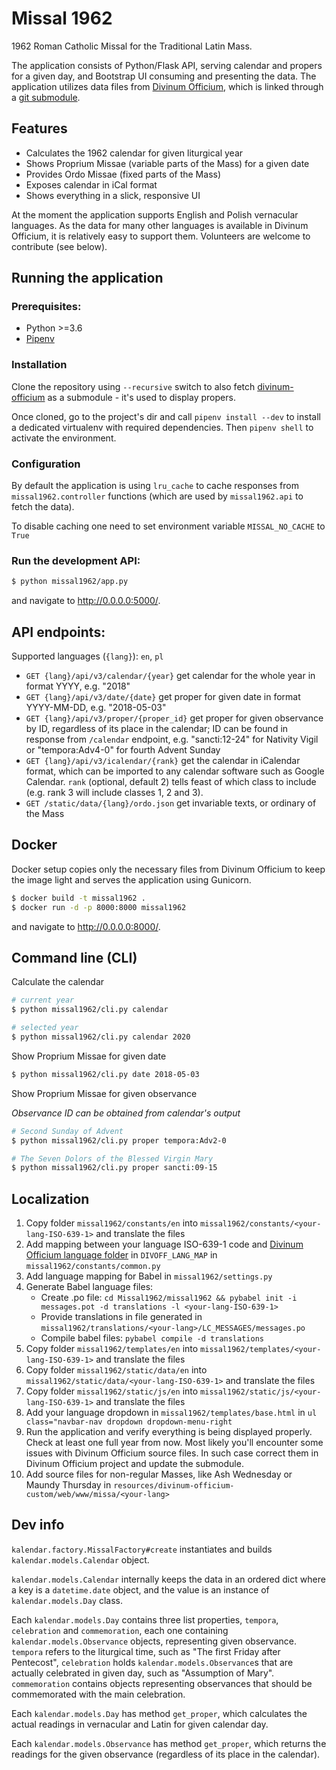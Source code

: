 # Missal 1962

1962 Roman Catholic Missal for the Traditional Latin Mass.

The application consists of Python/Flask API, serving calendar and propers for a given day, and Bootstrap UI consuming 
and presenting the data. The application utilizes data files from
 [Divinum Officium](https://github.com/DivinumOfficium/divinum-officium), which is linked through a
 [git submodule](./resources).

## Features 

* Calculates the 1962 calendar for given liturgical year
* Shows Proprium Missae (variable parts of the Mass) for a given date
* Provides Ordo Missae (fixed parts of the Mass)
* Exposes calendar in iCal format
* Shows everything in a slick, responsive UI

At the moment the application supports English and Polish vernacular languages. As the data for many other languages
is available in Divinum Officium, it is relatively easy to support them. Volunteers are welcome to contribute (see below). 

## Running the application

### Prerequisites:

* Python >=3.6
* [Pipenv](https://pipenv.readthedocs.io/en/latest/)

### Installation

Clone the repository using `--recursive` switch to also fetch [divinum-officium](https://github.com/DivinumOfficium/divinum-officium)
as a submodule - it's used to display propers.

Once cloned, go to the project's dir and call `pipenv install --dev` to install a dedicated virtualenv with
required dependencies. Then `pipenv shell` to activate the environment.

### Configuration

By default the application is using `lru_cache` to cache responses from `missal1962.controller` functions (which are
used by `missal1962.api` to fetch the data).

To disable caching one need to set environment variable `MISSAL_NO_CACHE` to `True`

### Run the development API:

```bash
$ python missal1962/app.py
```

and navigate to http://0.0.0.0:5000/.

## API endpoints:

Supported languages (`{lang}`): `en`, `pl`

* `GET {lang}/api/v3/calendar/{year}` get calendar for the whole year in format YYYY, e.g. "2018"
* `GET {lang}/api/v3/date/{date}` get proper for given date in format YYYY-MM-DD, e.g. "2018-05-03"
* `GET {lang}/api/v3/proper/{proper_id}` get proper for given observance by ID, regardless of its place in the calendar; 
ID can be found in response from `/calendar` endpoint, e.g. "sancti:12-24" for Nativity Vigil or "tempora:Adv4-0" for 
fourth Advent Sunday 
* `GET {lang}/api/v3/icalendar/{rank}` get the calendar in iCalendar format, which can be imported to any calendar software 
such as Google Calendar. `rank` (optional, default 2) tells feast of which class to include 
(e.g. rank 3 will include classes 1, 2 and 3).    
* `GET /static/data/{lang}/ordo.json` get invariable texts, or ordinary of the Mass    

## Docker

Docker setup copies only the necessary files from Divinum Officium to keep the image light and serves the application using Gunicorn.

```bash
$ docker build -t missal1962 .
$ docker run -d -p 8000:8000 missal1962

```

and navigate to http://0.0.0.0:8000/.

## Command line (CLI)

Calculate the calendar
```bash
# current year
$ python missal1962/cli.py calendar

# selected year
$ python missal1962/cli.py calendar 2020
```

Show Proprium Missae for given date
```bash
$ python missal1962/cli.py date 2018-05-03
```

Show Proprium Missae for given observance

*Observance ID can be obtained from calendar's output*
```bash
# Second Sunday of Advent
$ python missal1962/cli.py proper tempora:Adv2-0

# The Seven Dolors of the Blessed Virgin Mary
$ python missal1962/cli.py proper sancti:09-15
```

## Localization

1. Copy folder `missal1962/constants/en` into `missal1962/constants/<your-lang-ISO-639-1>` and translate the files
2. Add mapping between your language ISO-639-1 code and [Divinum Officium language folder](https://github.com/DivinumOfficium/divinum-officium/tree/master/web/www/missa) in `DIVOFF_LANG_MAP` in `missal1962/constants/common.py`
3. Add language mapping for Babel in `missal1962/settings.py`
4. Generate Babel language files:
    - Create .po file: `cd Missal1962/missal1962 && pybabel init -i messages.pot -d translations -l <your-lang-ISO-639-1>`
    - Provide translations in file generated in `missal1962/translations/<your-lang>/LC_MESSAGES/messages.po`
    - Compile babel files: `pybabel compile -d translations`
5. Copy folder `missal1962/templates/en` into `missal1962/templates/<your-lang-ISO-639-1>` and translate the files
5. Copy folder `missal1962/static/data/en` into `missal1962/static/data/<your-lang-ISO-639-1>` and translate the files
5. Copy folder `missal1962/static/js/en` into `missal1962/static/js/<your-lang-ISO-639-1>` and translate the files
6. Add your language dropdown in `missal1962/templates/base.html` in `ul class="navbar-nav dropdown dropdown-menu-right`
7. Run the application and verify everything is being displayed properly. Check at least one full year from now. Most likely you'll encounter some issues with Divinum Officium source files. In such case correct them in Divinum Officium project and update the submodule. 
8. Add source files for non-regular Masses, like Ash Wednesday or Maundy Thursday in `resources/divinum-officium-custom/web/www/missa/<your-lang>`


## Dev info

`kalendar.factory.MissalFactory#create` instantiates and builds `kalendar.models.Calendar` object.

`kalendar.models.Calendar` internally keeps the data in an ordered dict where a key is a `datetime.date` object, and the
value is an instance of `kalendar.models.Day` class.

Each `kalendar.models.Day` contains three list properties, `tempora`, `celebration` and `commemoration`, each one 
containing `kalendar.models.Observance` objects, representing given observance. `tempora` refers to the liturgical
time, such as "The first Friday after Pentecost", `celebration` holds `kalendar.models.Observance`s that are actually
celebrated in given day, such as "Assumption of Mary". `commemoration` contains objects representing observances
that should be commemorated with the main celebration.  

Each `kalendar.models.Day` has method `get_proper`, which calculates the actual readings in vernacular and Latin for given
calendar day. 

Each `kalendar.models.Observance` has method `get_proper`, which returns the readings for the given observance (regardless
of its place in the calendar).
